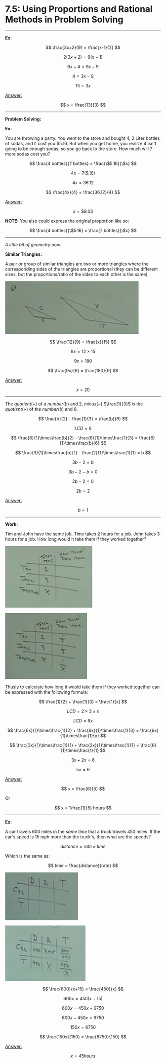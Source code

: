# 7.5: Using Proportions and Rational Methods in Problem Solving

---

**Ex:**

$$ \frac{3x+2}{9} = \frac{x-1}{2} $$

$$ 2(3x+2) = 9(x-1) $$

$$ 6x + 4 = 9x - 9 $$

$$ 4 = 3x - 9 $$

$$ 13 = 3x $$

<ins>Answer:</ins>

$$ x = \frac{13}{3} $$

---

**Problem Solving:**

**Ex:**

You are throwing a party. You went to the store and bought 4, 2 Liter bottles of
sodas, and it cost you $5.16. But when you get home, you realize 4 isn't going
to be enough sodas, so you go back to the store. How much will 7 more sodas cost
you?

$$ \frac{4 bottles}{7 bottles} = \frac{\$5.16}{\$x} $$

$$ 4x = 7(5.16) $$

$$ 4x = 36.12 $$

$$ \frac{4x}{4} = \frac{36.12}{4} $$

<ins>Answer:</ins>

$$ x = \$9.03 $$

**NOTE:** You also could express the original proportion like so:

$$ \frac{4 bottles}{\$5.16} = \frac{7 bottles}{\$x} $$

---

_A little bit of geometry now._

**Similar Triangles:**

A pair or group of similar triangles are two or more triangles where the
corresponding sides of the triangles are proportional (they can be different
sizes, but the proportions/ratio of the sides to each other is the same).

![Similar Triangles](./intermediate_algebra_01.png)

$$ \frac{12}{9} = \frac{x}{15} $$

$$ 9x = 12\times15 $$

$$ 9x = 180 $$

$$ \frac{9x}{9} = \frac{180}{9} $$

<ins>Answer:</ins>

$$ x = 20 $$

---

The _quotient_($\div$) of _a number_($b$) and $2$, _minus_($-$) $\frac{1}{3}$
_is_ the _quotient_($\div$) of _the number_($b$) and $6$.

$$ \frac{b}{2} - \frac{1}{3} = \frac{b}{6} $$

$$ LCD = 6 $$

$$ \frac{6}{1}\times\frac{b}{2} - \frac{6}{1}\times\frac{1}{3} = \frac{6}{1}\times\frac{b}{6} $$

$$ \frac{3}{1}\times\frac{b}{1} - \frac{2}{1}\times\frac{1}{1} = b $$

$$ 3b - 2 = b $$

$$ 3b - 2 - b = 0  $$

$$ 2b - 2 = 0 $$

$$ 2b = 2 $$

<ins>Answer:</ins>

$$ b = 1 $$

---

**Work:**

Tim and John have the same job. Time takes $2$ hours for a job. John takes $3$
hours for a job. How long would it take them if they worked together?

![Job Table 1](./intermediate_algebra_02.png)

![Job Table 2](./intermediate_algebra_03.png)

Thusly to calculate how long it would take them if they worked together can be
expressed with the following formula:

$$ \frac{1}{2} + \frac{1}{3} = \frac{1}{x} $$

$$ LCD = 2\times3\times x $$

$$ LCD = 6x $$

$$ \frac{6x}{1}\times\frac{1}{2} + \frac{6x}{1}\times\frac{1}{3} = \frac{6x}{1}\times\frac{1}{x} $$

$$ \frac{3x}{1}\times\frac{1}{1} + \frac{2x}{1}\times\frac{1}{1} = \frac{6}{1}\times\frac{1}{1} $$

$$ 3x + 2x = 6 $$

$$ 5x = 6 $$

<ins>Answer:</ins>

$$ x = \frac{6}{5} $$

Or

$$ x = 1\frac{1}{5} hours $$

---

**Ex:**

A car travels $600$ miles in the _same time_ that a truck travels $450$ miles.
If the car's speed is $15$ mph more than the truck's, then what are the speeds?

$$ distance = rate\times time $$

Which is the same as:

$$ time = \frac{distance}{rate} $$

![Car Table 1](./intermediate_algebra_04.png)

![Car Table 2](./intermediate_algebra_05.png)

$$ \frac{600}{x+15} = \frac{450}{x} $$

$$ 600x = 450(x+15) $$

$$ 600x = 450x+6750 $$

$$ 600x -450x = 6750 $$

$$ 150x = 6750 $$

$$ \frac{150x}{150} = \frac{6750}{150} $$

<ins>Answer:</ins>

$$ x = 45 hours $$
